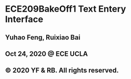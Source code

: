 # ECE209BakeOff1 Text Entery Interface
## Yuhao Feng, Ruixiao Bai
## Oct 24, 2020 @ ECE UCLA
## © 2020 YF & RB. All rights reserved.
